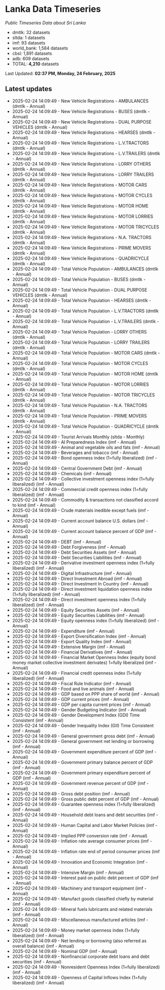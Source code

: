 # Lanka Data Timeseries
*Public Timeseries Data about Sri Lanka*

* dmtlk: 32 datasets
* sltda: 1 datasets
* imf: 93 datasets
* world_bank: 1,584 datasets
* cbsl: 1,891 datasets
* adb: 609 datasets
* TOTAL: **4,210** datasets

Last Updated: **02:37 PM, Monday, 24 February, 2025**

## Latest updates

* 2025-02-24 14:09:49 - New Vehicle Registrations - AMBULANCES (dmtlk - Annual)
* 2025-02-24 14:09:49 - New Vehicle Registrations - BUSES (dmtlk - Annual)
* 2025-02-24 14:09:49 - New Vehicle Registrations - DUAL PURPOSE VEHICLES (dmtlk - Annual)
* 2025-02-24 14:09:49 - New Vehicle Registrations - HEARSES (dmtlk - Annual)
* 2025-02-24 14:09:49 - New Vehicle Registrations - L.V.TRACTORS (dmtlk - Annual)
* 2025-02-24 14:09:49 - New Vehicle Registrations - L.V.TRAILERS (dmtlk - Annual)
* 2025-02-24 14:09:49 - New Vehicle Registrations - LORRY OTHERS (dmtlk - Annual)
* 2025-02-24 14:09:49 - New Vehicle Registrations - LORRY TRAILERS (dmtlk - Annual)
* 2025-02-24 14:09:49 - New Vehicle Registrations - MOTOR CARS (dmtlk - Annual)
* 2025-02-24 14:09:49 - New Vehicle Registrations - MOTOR CYCLES (dmtlk - Annual)
* 2025-02-24 14:09:49 - New Vehicle Registrations - MOTOR HOME (dmtlk - Annual)
* 2025-02-24 14:09:49 - New Vehicle Registrations - MOTOR LORRIES (dmtlk - Annual)
* 2025-02-24 14:09:49 - New Vehicle Registrations - MOTOR TRICYCLES (dmtlk - Annual)
* 2025-02-24 14:09:49 - New Vehicle Registrations - N.A. TRACTORS (dmtlk - Annual)
* 2025-02-24 14:09:49 - New Vehicle Registrations - PRIME MOVERS (dmtlk - Annual)
* 2025-02-24 14:09:49 - New Vehicle Registrations - QUADRICYCLE (dmtlk - Annual)
* 2025-02-24 14:09:49 - Total Vehicle Population - AMBULANCES (dmtlk - Annual)
* 2025-02-24 14:09:49 - Total Vehicle Population - BUSES (dmtlk - Annual)
* 2025-02-24 14:09:49 - Total Vehicle Population - DUAL PURPOSE VEHICLES (dmtlk - Annual)
* 2025-02-24 14:09:49 - Total Vehicle Population - HEARSES (dmtlk - Annual)
* 2025-02-24 14:09:49 - Total Vehicle Population - L.V.TRACTORS (dmtlk - Annual)
* 2025-02-24 14:09:49 - Total Vehicle Population - L.V.TRAILERS (dmtlk - Annual)
* 2025-02-24 14:09:49 - Total Vehicle Population - LORRY OTHERS (dmtlk - Annual)
* 2025-02-24 14:09:49 - Total Vehicle Population - LORRY TRAILERS (dmtlk - Annual)
* 2025-02-24 14:09:49 - Total Vehicle Population - MOTOR CARS (dmtlk - Annual)
* 2025-02-24 14:09:49 - Total Vehicle Population - MOTOR CYCLES (dmtlk - Annual)
* 2025-02-24 14:09:49 - Total Vehicle Population - MOTOR HOME (dmtlk - Annual)
* 2025-02-24 14:09:49 - Total Vehicle Population - MOTOR LORRIES (dmtlk - Annual)
* 2025-02-24 14:09:49 - Total Vehicle Population - MOTOR TRICYCLES (dmtlk - Annual)
* 2025-02-24 14:09:49 - Total Vehicle Population - N.A. TRACTORS (dmtlk - Annual)
* 2025-02-24 14:09:49 - Total Vehicle Population - PRIME MOVERS (dmtlk - Annual)
* 2025-02-24 14:09:49 - Total Vehicle Population - QUADRICYCLE (dmtlk - Annual)
* 2025-02-24 14:09:49 - Tourist Arrivals Monthly (sltda - Monthly)
* 2025-02-24 14:09:49 - AI Preparedness Index (imf - Annual)
* 2025-02-24 14:09:49 - Animal and vegetable oils and fats (imf - Annual)
* 2025-02-24 14:09:49 - Beverages and tobacco (imf - Annual)
* 2025-02-24 14:09:49 - Bond openness index (1=fully liberalized) (imf - Annual)
* 2025-02-24 14:09:49 - Central Government Debt (imf - Annual)
* 2025-02-24 14:09:49 - Chemicals (imf - Annual)
* 2025-02-24 14:09:49 - Collective investment openness index (1=fully liberalized) (imf - Annual)
* 2025-02-24 14:09:49 - Commercial credit openness index (1=fully liberalized) (imf - Annual)
* 2025-02-24 14:09:49 - Commodity & transactions not classified accord to kind (imf - Annual)
* 2025-02-24 14:09:49 - Crude materials inedible except fuels (imf - Annual)
* 2025-02-24 14:09:49 - Current account balance U.S. dollars (imf - Annual)
* 2025-02-24 14:09:49 - Current account balance percent of GDP (imf - Annual)
* 2025-02-24 14:09:49 - DEBT (imf - Annual)
* 2025-02-24 14:09:49 - Debt Forgiveness (imf - Annual)
* 2025-02-24 14:09:49 - Debt Securities Assets (imf - Annual)
* 2025-02-24 14:09:49 - Debt Securities Liabilities (imf - Annual)
* 2025-02-24 14:09:49 - Derivative investment openness index (1=fully liberalized) (imf - Annual)
* 2025-02-24 14:09:49 - Digital Infrastructure (imf - Annual)
* 2025-02-24 14:09:49 - Direct Investment Abroad (imf - Annual)
* 2025-02-24 14:09:49 - Direct Investment In Country (imf - Annual)
* 2025-02-24 14:09:49 - Direct investment liquidation openness index (1=fully liberalized) (imf - Annual)
* 2025-02-24 14:09:49 - Direct investment openness index (1=fully liberalized) (imf - Annual)
* 2025-02-24 14:09:49 - Equity Securities Assets (imf - Annual)
* 2025-02-24 14:09:49 - Equity Securities Liabilities (imf - Annual)
* 2025-02-24 14:09:49 - Equity openness index (1=fully liberalized) (imf - Annual)
* 2025-02-24 14:09:49 - Expenditure (imf - Annual)
* 2025-02-24 14:09:49 - Export Diversification Index (imf - Annual)
* 2025-02-24 14:09:49 - Export Quality Index (imf - Annual)
* 2025-02-24 14:09:49 - Extensive Margin (imf - Annual)
* 2025-02-24 14:09:49 - Financial Derivatives (imf - Annual)
* 2025-02-24 14:09:49 - Financial Market Openness Index (equity bond money market collective investment derivates) 1=fully liberalized (imf - Annual)
* 2025-02-24 14:09:49 - Financial credit openness index (1=fully liberalized) (imf - Annual)
* 2025-02-24 14:09:49 - Fiscal Rule Indicator (imf - Annual)
* 2025-02-24 14:09:49 - Food and live animals (imf - Annual)
* 2025-02-24 14:09:49 - GDP based on PPP share of world (imf - Annual)
* 2025-02-24 14:09:49 - GDP current prices (imf - Annual)
* 2025-02-24 14:09:49 - GDP per capita current prices (imf - Annual)
* 2025-02-24 14:09:49 - Gender Budgeting Indicator (imf - Annual)
* 2025-02-24 14:09:49 - Gender Development Index (GDI) Time Consistent (imf - Annual)
* 2025-02-24 14:09:49 - Gender Inequality Index (GII) Time Consistent (imf - Annual)
* 2025-02-24 14:09:49 - General government gross debt (imf - Annual)
* 2025-02-24 14:09:49 - General government net lending or borrowing (imf - Annual)
* 2025-02-24 14:09:49 - Government expenditure percent of GDP (imf - Annual)
* 2025-02-24 14:09:49 - Government primary balance percent of GDP (imf - Annual)
* 2025-02-24 14:09:49 - Government primary expenditure percent of GDP (imf - Annual)
* 2025-02-24 14:09:49 - Government revenue percent of GDP (imf - Annual)
* 2025-02-24 14:09:49 - Gross debt position (imf - Annual)
* 2025-02-24 14:09:49 - Gross public debt percent of GDP (imf - Annual)
* 2025-02-24 14:09:49 - Guarantee openness index (1=fully liberalized) (imf - Annual)
* 2025-02-24 14:09:49 - Household debt loans and debt securities (imf - Annual)
* 2025-02-24 14:09:49 - Human Capital and Labor Market Policies (imf - Annual)
* 2025-02-24 14:09:49 - Implied PPP conversion rate (imf - Annual)
* 2025-02-24 14:09:49 - Inflation rate average consumer prices (imf - Annual)
* 2025-02-24 14:09:49 - Inflation rate end of period consumer prices (imf - Annual)
* 2025-02-24 14:09:49 - Innovation and Economic Integration (imf - Annual)
* 2025-02-24 14:09:49 - Intensive Margin (imf - Annual)
* 2025-02-24 14:09:49 - Interest paid on public debt percent of GDP (imf - Annual)
* 2025-02-24 14:09:49 - Machinery and transport equipment (imf - Annual)
* 2025-02-24 14:09:49 - Manufact goods classified chiefly by material (imf - Annual)
* 2025-02-24 14:09:49 - Mineral fuels lubricants and related materials (imf - Annual)
* 2025-02-24 14:09:49 - Miscellaneous manufactured articles (imf - Annual)
* 2025-02-24 14:09:49 - Money market openness index (1=fully liberalized) (imf - Annual)
* 2025-02-24 14:09:49 - Net lending or borrowing (also referred as overall balance) (imf - Annual)
* 2025-02-24 14:09:49 - Nominal GDP (imf - Annual)
* 2025-02-24 14:09:49 - Nonfinancial corporate debt loans and debt securities (imf - Annual)
* 2025-02-24 14:09:49 - Nonresident Openness Index (1=fully liberalized) (imf - Annual)
* 2025-02-24 14:09:49 - Openness of Capital Inflows Index (1=fully liberalized) (imf - Annual)